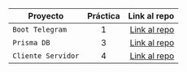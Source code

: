 | Proyecto             | Práctica |                                                      Link al repo |
| -------------------- | :-------: | ----------------------------------------------------------------: |
| `Boot Telegram`    |     1     |     [Link al repo](https://github.com/LouiseMillan/Bot-Telegram.git) |
| `Prisma DB`        |     3     |        [Link al repo](https://github.com/LouiseMillan/Prisma-DB.git) |
| `Cliente Servidor` |     4     | [Link al repo](https://github.com/LouiseMillan/Cliente-Servidor.git) |
